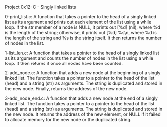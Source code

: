 Project 0x12: C - Singly linked lists

0-print_list.c: A function that takes a pointer to the head of a singly linked list as its argument
and prints out each element of the list using a while loop.
If the str member of a node is NULL, it prints out [%d] (nil), where %d is the length of the string;
otherwise, it prints out [%d] %s\n, where %d is the length of the string and %s is the string itself.
It then returns the number of nodes in the list.

1-list_len.c: A function that takes a pointer to the head of a singly linked list as its argument
and counts the number of nodes in the list using a while loop.
It then returns it once all nodes have been counted.

2-add_node.c: A function that adds a new node at the beginning of a singly linked list.
The function takes a pointer to a pointer to the head of the list (head) and a string (str) as arguments.
The string is duplicated and stored in the new node. Finally, returns the address of the new node.

3-add_node_end.c: A function that adds a new node at the end of a singly linked list.
The function takes a pointer to a pointer to the head of the list (head) and a string (str) as arguments.
The string is duplicated and stored in the new node. It returns the address of the new element, or NULL if it failed to allocate memory for the new node or the duplicated string.
